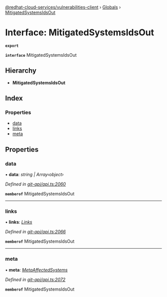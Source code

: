 [@redhat-cloud-services/vulnerabilities-client](../README.md) › [Globals](../globals.md) › [MitigatedSystemsIdsOut](mitigatedsystemsidsout.md)

# Interface: MitigatedSystemsIdsOut

**`export`** 

**`interface`** MitigatedSystemsIdsOut

## Hierarchy

* **MitigatedSystemsIdsOut**

## Index

### Properties

* [data](mitigatedsystemsidsout.md#data)
* [links](mitigatedsystemsidsout.md#links)
* [meta](mitigatedsystemsidsout.md#meta)

## Properties

###  data

• **data**: *string | Array‹object›*

*Defined in [git-api/api.ts:2060](https://github.com/RedHatInsights/javascript-clients/blob/master/packages/vulnerabilities/git-api/api.ts#L2060)*

**`memberof`** MitigatedSystemsIdsOut

___

###  links

• **links**: *[Links](links.md)*

*Defined in [git-api/api.ts:2066](https://github.com/RedHatInsights/javascript-clients/blob/master/packages/vulnerabilities/git-api/api.ts#L2066)*

**`memberof`** MitigatedSystemsIdsOut

___

###  meta

• **meta**: *[MetaAffectedSystems](metaaffectedsystems.md)*

*Defined in [git-api/api.ts:2072](https://github.com/RedHatInsights/javascript-clients/blob/master/packages/vulnerabilities/git-api/api.ts#L2072)*

**`memberof`** MitigatedSystemsIdsOut
